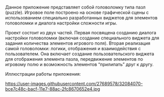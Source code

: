 Данное приложение представляет собой головоломку типа пазл (puzzle). Игровое поле построено на основе графической сцены с использованием специально разработанных виджетов для
элементов головоломки и диалога настройки сложности игры. 

Проект состоит из двух частей. Первая посвящена созданию диалога настройки головоломки (включая создание специального виджета для задания количества элементов игрового поля).
Вторая реализация самой головоломки: логики, отображения и взаимодействия с пользователем. Она включает создание пользовательского виджета для отображения элемента
пазла, передвижение элементов по игровому полю и возможность элементов “прилипать” друг к другу.

Иллюстрации работы приложения:

https://user-images.githubusercontent.com/27689578/32084070-bce7c48c-bacf-11e7-88ac-2fc8670652e4.jpg

